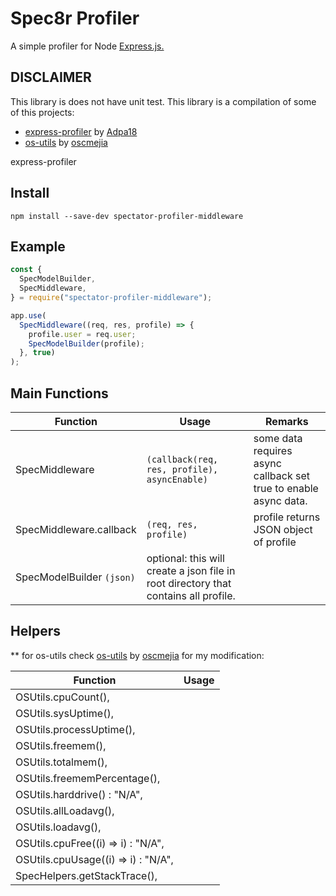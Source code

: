 # Spec8r Profiler

A simple profiler for Node [Express.js.](https://expressjs.com/)

## DISCLAIMER

This library is does not have unit test. This library is a compilation of some of this projects:

- [express-profiler](https://github.com/Adpa18/express-profiler) by [Adpa18](https://github.com/Adpa18)
- [os-utils](https://github.com/oscmejia/os-utils) by [oscmejia](https://github.com/oscmejia/)

express-profiler

## Install

`npm install --save-dev spectator-profiler-middleware`

## Example

```javascript
const {
  SpecModelBuilder,
  SpecMiddleware,
} = require("spectator-profiler-middleware");

app.use(
  SpecMiddleware((req, res, profile) => {
    profile.user = req.user;
    SpecModelBuilder(profile);
  }, true)
);
```

## Main Functions

| Function                  | Usage                                                                               | Remarks                                                          |
| ------------------------- | ----------------------------------------------------------------------------------- | ---------------------------------------------------------------- |
| SpecMiddleware            | `(callback(req, res, profile), asyncEnable)`                                        | some data requires async callback set true to enable async data. |
| SpecMiddleware.callback   | `(req, res, profile)`                                                               | profile returns JSON object of profile                           |
| SpecModelBuilder `(json)` | optional: this will create a json file in root directory that contains all profile. |

## Helpers

\*\* for os-utils check [os-utils](https://github.com/oscmejia/os-utils) by [oscmejia](https://github.com/oscmejia/)
for my modification:

| Function                            | Usage |
| ----------------------------------- | ----- |
| OSUtils.cpuCount(),                 |       |
| OSUtils.sysUptime(),                |       |
| OSUtils.processUptime(),            |       |
| OSUtils.freemem(),                  |       |
| OSUtils.totalmem(),                 |       |
| OSUtils.freememPercentage(),        |       |
| OSUtils.harddrive() : "N/A",        |       |
| OSUtils.allLoadavg(),               |       |
| OSUtils.loadavg(),                  |       |
| OSUtils.cpuFree((i) => i) : "N/A",  |       |
| OSUtils.cpuUsage((i) => i) : "N/A", |       |
| SpecHelpers.getStackTrace(),        |       |
